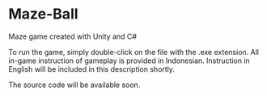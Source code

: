 # Maze-Ball
Maze game created with Unity and C#

To run the game, simply double-click on the file with the .exe extension. All in-game instruction of gameplay is provided in Indonesian. Instruction in English will be included in this description shortly.

The source code will be available soon.
